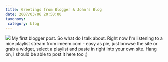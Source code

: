 ```yaml
---
title: Greetings from Blogger & John's Blog
date: 2007/03/06 20:50:00
taxonomy: 
 category: blog 
---
```


![](http://www.comics.com/comics/dilbert/archive/images/dilbert2007048874309.gif)
My first blogger post. So what do I talk about. Right now I'm listening to a nice playlist stream from imeem.com - easy as pie, just browse the site or grab a widget, select a playlist and paste in right into your own site. Hang on, I should be able to post it here too ;)


